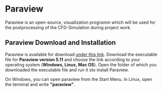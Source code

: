 # Paraview
Paraview is an open-source, visualization programm which will be used for the postprocessing of the CFD-Simulation during project work.

## Paraview Download and Installation

Paraview is available for download [under this link](https://www.paraview.org/download/). Download the executable file for **Paraview version 5.11** and choose the link according to your operating system (**Windows, Linux, Mac OS**). Open the folder of which you downloaded the executable file and run it sto install Paraview.

On Windows, you can open paraview from the Start Menu. In Linux, open the terminal and write **"paraview"**.
